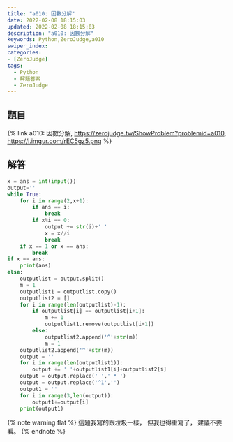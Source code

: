 ```yaml
---
title: "a010: 因數分解"
date: 2022-02-08 18:15:03
updated: 2022-02-08 18:15:03
description: "a010: 因數分解"
keywords: Python,ZeroJudge,a010
swiper_index:
categories:
- [ZeroJudge]
tags:
  - Python
  - 解題答案
  - ZeroJudge
---
```


## 題目
{% link a010: 因數分解, https://zerojudge.tw/ShowProblem?problemid=a010, https://i.imgur.com/rEC5gz5.png %}

## 解答
```python
x = ans = int(input())
output=''
while True:
    for i in range(2,x+1):
        if ans == i:
            break
        if x%i == 0:
            output += str(i)+' '
            x = x//i
            break
    if x == 1 or x == ans:
        break
if x == ans:
    print(ans)
else:
    outputlist = output.split()
    m = 1
    outputlist1 = outputlist.copy()
    outputlist2 = []
    for i in range(len(outputlist)-1):
        if outputlist[i] == outputlist[i+1]:
            m += 1
            outputlist1.remove(outputlist[i+1])
        else:
            outputlist2.append('^'+str(m))
            m = 1
    outputlist2.append('^'+str(m))
    output = ''
    for i in range(len(outputlist1)):
        output += ' '+outputlist1[i]+outputlist2[i]
    output = output.replace(' ',' * ')
    output = output.replace('^1','')
    output1 = ''
    for i in range(3,len(output)):
        output1+=output[i]
    print(output1)
```

{% note warning flat %}
這題我寫的跟垃圾一樣，
但我也得重寫了，
建議不要看。
{% endnote %}